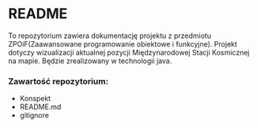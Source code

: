 # README #

To repozytorium zawiera dokumentację projektu z przedmiotu ZPOiF(Zaawansowane programowanie obiektowe i funkcyjne). Projekt dotyczy wizualizacji aktualnej pozycji Międzynarodowej Stacji Kosmicznej na mapie.
Będzie zrealizowany w technologii java.

### Zawartość repozytorium: ###

* Konspekt
* README.md
* gitignore